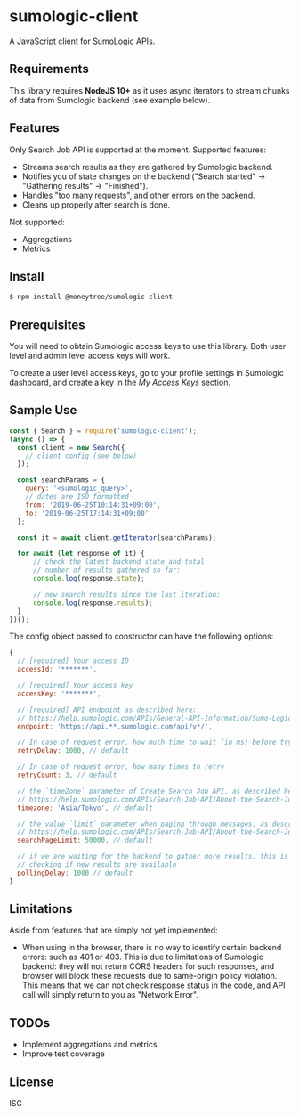 # sumologic-client

A JavaScript client for SumoLogic APIs.

## Requirements

This library requires **NodeJS 10+** as it uses async iterators to stream chunks of data from Sumologic backend (see example below).

## Features

Only Search Job API is supported at the moment. Supported features:

-   Streams search results as they are gathered by Sumologic backend.
-   Notifies you of state changes on the backend ("Search started" → "Gathering results" → "Finished").
-   Handles "too many requests", and other errors on the backend.
-   Cleans up properly after search is done.

Not supported:

-  Aggregations
-  Metrics

## Install

```sh
$ npm install @moneytree/sumologic-client
```

## Prerequisites

You will need to obtain Sumologic access keys to use this library. Both user level and admin level access keys will work.

To create a user level access keys, go to your profile settings in Sumologic dashboard, and create a key in the *My Access Keys* section.

## Sample Use

```javascript
const { Search } = require('sumologic-client');
(async () => {
  const client = new Search({
    // client config (see below)
  });

  const searchParams = {
    query: '<sumologic_query>',
    // dates are ISO formatted
    from: '2019-06-25T10:14:31+09:00',
    to: '2019-06-25T17:14:31+09:00'
  };

  const it = await client.getIterator(searchParams);

  for await (let response of it) {
      // check the latest backend state and total
      // number of results gathered so far:
      console.log(response.state);

      // new search results since the last iteration: 
      console.log(response.results);
  }
})();
```

The config object passed to constructor can have the following options:

```js
{
  // [required] Your access ID
  accessId: '*******',

  // [required] Your access key
  accessKey: '*******',

  // [required] API endpoint as described here:
  // https://help.sumologic.com/APIs/General-API-Information/Sumo-Logic-Endpoints-and-Firewall-Security
  endpoint: 'https://api.**.sumologic.com/api/v*/',

  // In case of request error, how much time to wait (in ms) before trying again
  retryDelay: 1000, // default

  // In case of request error, how many times to retry
  retryCount: 3, // default

  // the `timeZone` parameter of Create Search Job API, as described here:
  // https://help.sumologic.com/APIs/Search-Job-API/About-the-Search-Job-API
  timezone: 'Asia/Tokyo', // default

  // the value `limit` parameter when paging through messages, as described here:
  // https://help.sumologic.com/APIs/Search-Job-API/About-the-Search-Job-API
  searchPageLimit: 50000, // default

  // if we are waiting for the backend to gather more results, this is the delay between
  // checking if new results are available
  pollingDelay: 1000 // default
}
```

## Limitations

Aside from features that are simply not yet implemented:

-  When using in the browser, there is no way to identify certain backend errors: such as 401 or 403. This is due to limitations of Sumologic backend: they will not return CORS headers for such responses, and browser will block these requests due to same-origin policy violation. This means that we can not check response status in the code, and API call will simply return to you as "Network Error".

## TODOs

-  Implement aggregations and metrics
-  Improve test coverage

## License

ISC
